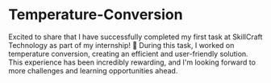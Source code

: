 # Temperature-Conversion
Excited to share that I have successfully completed my first task at SkillCraft Technology as part of my internship! 🎉  During this task, I worked on temperature conversion, creating an efficient and user-friendly solution. This experience has been incredibly rewarding, and I'm looking forward to more challenges and learning opportunities ahead.

